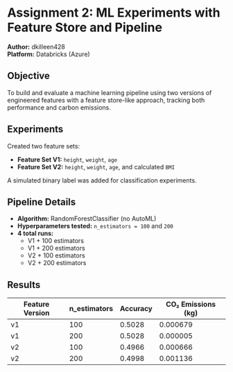 # Assignment 2: ML Experiments with Feature Store and Pipeline

**Author:** dkilleen428  
**Platform:** Databricks (Azure)  


## Objective

To build and evaluate a machine learning pipeline using two versions of engineered features with a feature store-like approach, tracking both performance and carbon emissions.


## Experiments

Created two feature sets:

- **Feature Set V1:** `height`, `weight`, `age`
- **Feature Set V2:** `height`, `weight`, `age`, and calculated `BMI`

A simulated binary label was added for classification experiments.


## Pipeline Details

- **Algorithm:** RandomForestClassifier (no AutoML)
- **Hyperparameters tested:** `n_estimators = 100` and `200`
- **4 total runs:**
  - V1 + 100 estimators
  - V1 + 200 estimators
  - V2 + 100 estimators
  - V2 + 200 estimators


## Results

| Feature Version | n_estimators | Accuracy | CO₂ Emissions (kg) |
|-----------------|--------------|----------|---------------------|
| v1              | 100          | 0.5028   | 0.000679            |
| v1              | 200          | 0.5028   | 0.000005            |
| v2              | 100          | 0.4966   | 0.000666            |
| v2              | 200          | 0.4998   | 0.001136            |


